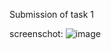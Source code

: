 Submission of task 1


screenschot:
![image](https://github.com/jiyyaaa/webdev-tasks/assets/134588308/6bfc9174-e0f3-41ff-ae8d-42afbaeaef75)
